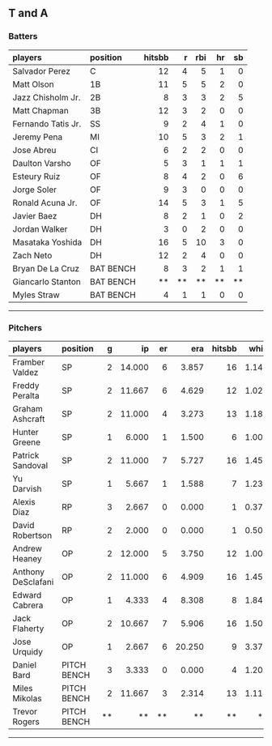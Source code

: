 ## T and A

### Batters

 
|players            |position  | hitsbb|  r| rbi| hr| sb| 
|:------------------|:---------|------:|--:|---:|--:|--:| 
|Salvador Perez     |C         |     12|  4|   5|  1|  0| 
|Matt Olson         |1B        |     11|  5|   5|  2|  0| 
|Jazz Chisholm Jr.  |2B        |      8|  3|   3|  2|  5| 
|Matt Chapman       |3B        |     12|  3|   2|  0|  0| 
|Fernando Tatis Jr. |SS        |      9|  2|   4|  1|  0| 
|Jeremy Pena        |MI        |     10|  5|   3|  2|  1| 
|Jose Abreu         |CI        |      6|  2|   2|  0|  0| 
|Daulton Varsho     |OF        |      5|  3|   1|  1|  1| 
|Esteury Ruiz       |OF        |      8|  4|   2|  0|  6| 
|Jorge Soler        |OF        |      9|  3|   0|  0|  0| 
|Ronald Acuna Jr.   |OF        |     14|  5|   3|  1|  5| 
|Javier Baez        |DH        |      8|  2|   1|  0|  2| 
|Jordan Walker      |DH        |      3|  0|   2|  0|  0| 
|Masataka Yoshida   |DH        |     16|  5|  10|  3|  0| 
|Zach Neto          |DH        |     12|  2|   4|  0|  0| 
|Bryan De La Cruz   |BAT BENCH |      8|  3|   2|  1|  1| 
|Giancarlo Stanton  |BAT BENCH |     **| **|  **| **| **| 
|Myles Straw        |BAT BENCH |      4|  1|   1|  0|  0| 


* * *

### Pitchers

 
|players            |position    |  g|     ip| er|    era| hitsbb|  whip| so|  w| sv| 
|:------------------|:-----------|--:|------:|--:|------:|------:|-----:|--:|--:|--:| 
|Framber Valdez     |SP          |  2| 14.000|  6|  3.857|     16| 1.143| 12|  1|  0| 
|Freddy Peralta     |SP          |  2| 11.667|  6|  4.629|     12| 1.029| 12|  1|  0| 
|Graham Ashcraft    |SP          |  2| 11.000|  4|  3.273|     13| 1.182|  7|  0|  0| 
|Hunter Greene      |SP          |  1|  6.000|  1|  1.500|      6| 1.000|  6|  0|  0| 
|Patrick Sandoval   |SP          |  2| 11.000|  7|  5.727|     16| 1.455| 10|  1|  0| 
|Yu Darvish         |SP          |  1|  5.667|  1|  1.588|      7| 1.235|  5|  1|  0| 
|Alexis Diaz        |RP          |  3|  2.667|  0|  0.000|      1| 0.375|  4|  1|  1| 
|David Robertson    |RP          |  2|  2.000|  0|  0.000|      1| 0.500|  4|  0|  1| 
|Andrew Heaney      |OP          |  2| 12.000|  5|  3.750|     12| 1.000| 10|  1|  0| 
|Anthony DeSclafani |OP          |  2| 11.000|  6|  4.909|     16| 1.455| 11|  1|  0| 
|Edward Cabrera     |OP          |  1|  4.333|  4|  8.308|      8| 1.846|  6|  0|  0| 
|Jack Flaherty      |OP          |  2| 10.667|  7|  5.906|     16| 1.500| 16|  1|  0| 
|Jose Urquidy       |OP          |  1|  2.667|  6| 20.250|      9| 3.375|  3|  0|  0| 
|Daniel Bard        |PITCH BENCH |  3|  3.333|  0|  0.000|      4| 1.200|  3|  0|  0| 
|Miles Mikolas      |PITCH BENCH |  2| 11.667|  3|  2.314|     13| 1.114| 10|  1|  0| 
|Trevor Rogers      |PITCH BENCH | **|     **| **|     **|     **|    **| **| **| **| 


* * *


